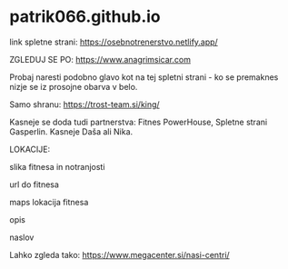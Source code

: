 # patrik066.github.io

link spletne strani: https://osebnotrenerstvo.netlify.app/


ZGLEDUJ SE PO: https://www.anagrimsicar.com

Probaj naresti podobno glavo kot na tej spletni strani - ko se premaknes nizje se iz prosojne obarva v belo.

Samo shranu: https://trost-team.si/king/

Kasneje se doda tudi partnerstva: Fitnes PowerHouse, Spletne strani Gasperlin. Kasneje Daša ali Nika.


LOKACIJE:

slika fitnesa in notranjosti

url do fitnesa

maps lokacija fitnesa

opis

naslov

Lahko zgleda tako: https://www.megacenter.si/nasi-centri/

